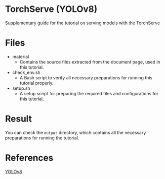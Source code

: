 # TorchServe (YOLOv8)
Supplementary guide for the tutorial on serving models with the TorchServe

# Files
- material
  - Contains the source files extracted from the document page, used in this tutorial.
- check_env.sh
  - A Bash script to verify all necessary preparations for running this tutorial properly.
- setup.sh
  - A setup script for preparing the required files and configurations for this tutorial.

# Result
You can check the `output` directory, which contains all the necessary preparations for running the tutorial.

# References
[YOLOv8](https://docs.rbln.ai/software/model_serving/torchserve/tutorial/yolov8.html)
